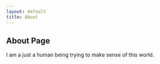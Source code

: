 ```yaml
---
layout: default
title: About
---
```

## About Page

I am a just a human being trying to make sense of this world.